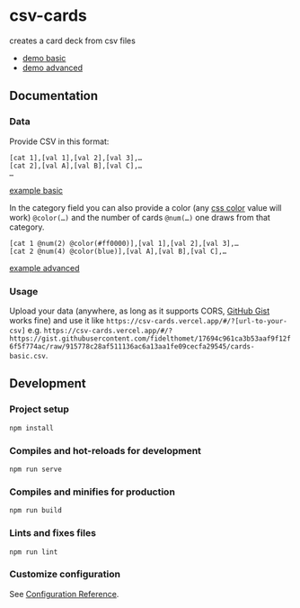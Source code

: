 # csv-cards

creates a card deck from csv files

- [demo basic](https://csv-cards.vercel.app/#/?https://gist.githubusercontent.com/fidelthomet/17694c961ca3b53aaf9f12f6f5f774ac/raw/915778c28af511136ac6a13aa1fe09cecfa29545/cards-basic.csv)
- [demo advanced](https://csv-cards.vercel.app/#/?https://gist.githubusercontent.com/fidelthomet/17694c961ca3b53aaf9f12f6f5f774ac/raw/915778c28af511136ac6a13aa1fe09cecfa29545/cards-advanced.csv)

## Documentation

### Data

Provide CSV in this format:

```
[cat 1],[val 1],[val 2],[val 3],…
[cat 2],[val A],[val B],[val C],…
…
```

[example basic](https://gist.githubusercontent.com/fidelthomet/17694c961ca3b53aaf9f12f6f5f774ac/raw/915778c28af511136ac6a13aa1fe09cecfa29545/cards-basic.csv)

In the category field you can also provide a color (any [css color](https://developer.mozilla.org/en-US/docs/Web/CSS/color_value) value will work) `@color(…)` and the number of cards `@num(…)` one draws from that category. 

```
[cat 1 @num(2) @color(#ff0000)],[val 1],[val 2],[val 3],…
[cat 2 @num(4) @color(blue)],[val A],[val B],[val C],…
```

[example advanced](https://gist.githubusercontent.com/fidelthomet/17694c961ca3b53aaf9f12f6f5f774ac/raw/915778c28af511136ac6a13aa1fe09cecfa29545/cards-advanced.csv)

### Usage

Upload your data (anywhere, as long as it supports CORS, [GitHub Gist](https://gist.github.com) works fine) and use it like `https://csv-cards.vercel.app/#/?[url-to-your-csv]` e.g. `https://csv-cards.vercel.app/#/?https://gist.githubusercontent.com/fidelthomet/17694c961ca3b53aaf9f12f6f5f774ac/raw/915778c28af511136ac6a13aa1fe09cecfa29545/cards-basic.csv`.

## Development

### Project setup
```
npm install
```

### Compiles and hot-reloads for development
```
npm run serve
```

### Compiles and minifies for production
```
npm run build
```

### Lints and fixes files
```
npm run lint
```

### Customize configuration
See [Configuration Reference](https://cli.vuejs.org/config/).
